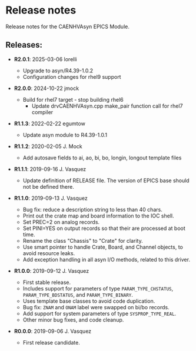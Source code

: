 # Release notes

Release notes for the CAENHVAsyn EPICS Module.

## Releases:
* __R2.0.1__: 2025-03-06 lorelli
  * Upgrade to asyn/R4.39-1.0.2
  * Configuration changes for rhel9 support

* __R2.0.0__: 2024-10-22 jmock
  * Build for rhel7 target - stop building rhel6
    * Update drvCAENHVAsyn.cpp make_pair function call for rhel7 compiler

* __R1.1.3__: 2022-02-22 egumtow
  * Update asyn module to R4.39-1.0.1

* __R1.1.2__: 2020-02-05 J. Mock
  * Add autosave fields to ai, ao, bi, bo, longin, longout template files

* __R1.1.1__: 2019-09-16 J. Vasquez
  * Update definition of RELEASE file. The version of EPICS base should not be defined there.

* __R1.1.0__: 2019-09-13 J. Vasquez
  * Bug fix: reduce a description string to less than 40 chars.
  * Print out the crate map and board information to the IOC shell.
  * Set PREC=2 on analog records.
  * Set PINI=YES on output records so that their are processed at boot time.
  * Rename the class "Chassis" to "Crate" for clarity.
  * Use smart pointer to handle Crate, Board, and Channel objects, to avoid resource leaks.
  * Add exception handling in all asyn I/O methods, related to this driver.

* __R1.0.0__: 2019-09-12 J. Vasquez
  * First stable release.
  * Includes support for parameters of type `PARAM_TYPE_CHSTATUS`, `PARAM_TYPE_BDSTATUS`, and `PARAM_TYPE_BINARY`.
  * Uses template base classes to avoid code duplication.
  * Bug fix: `ZNAM` and `ONAM` label were swapped on bi/bo records.
  * Add support for system parameters of type `SYSPROP_TYPE_REAL`.
  * Other minor bug fixes, and code cleanup.

* __R0.0.0__: 2019-09-06 J. Vasquez
  * First release candidate.
